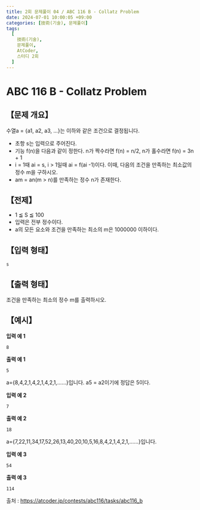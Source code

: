 ```yaml
---
title: 2회 문제풀이 04 / ABC 116 B - Collatz Problem
date: 2024-07-01 10:00:05 +09:00
categories: [技術(기술), 문제풀이]
tags:
  [
    技術(기술),
    문제풀이,
    AtCoder,
    스터디 2회
  ]
---
```

# ABC 116 B - Collatz Problem
## 【문제 개요】
수열a = {a1, a2, a3, ...}는 이하와 같은 조건으로 결정됩니다.
- 초항 s는 입력으로 주어진다.
- 기능 f(n)을 다음과 같이 정한다. n가 짝수라면 f(n) = n/2, n가 홀수라면 f(n) = 3n + 1
- i = 1때  ai = s, i > 1일때 ai = f(ai -1)이다.
이때, 다음의 조건을 만족하는 최소값의 정수 m을 구하시오.
- am = an(m > n)를 만족하는 정수 n가 존재한다.


## 【전제】
- 1 ≦ S ≦ 100
- 입력은 전부 정수이다.
- a의 모든 요소와 조건을 만족하는 최소의 m은 1000000 이하이다.

## 【입력 형태】
```
s
```

## 【출력 형태】
조건을 만족하는 최소의 정수 m를 출력하시오.

## 【예시】

**입력 예 1**

```
8
```

**출력 예 1**

```
5
```
a={8,4,2,1,4,2,1,4,2,1,......}입니다. a5 = a2이기에 정답은 5이다.

**입력 예 2**

```
7
```

**출력 예 2**

```
18
```
a={7,22,11,34,17,52,26,13,40,20,10,5,16,8,4,2,1,4,2,1,......}입니다.

**입력 예 3**

```
54
```

**출력 예 3**

```
114
```

출처 : <a href="https://atcoder.jp/contests/abc116/tasks/abc116_b">https://atcoder.jp/contests/abc116/tasks/abc116_b</a> 